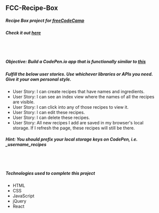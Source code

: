 ## FCC-Recipe-Box
##### Recipe Box project for [freeCodeCamp](https://www.freecodecamp.org/)
##### Check it out [here](https://mot01.github.io/FCC-Recipe-Box/)

<br/>
<br/>

##### Objective: Build a CodePen.io app that is functionally similar to [this](https://codepen.io/FreeCodeCamp/full/xVXWag/)
##### Fulfill the below user stories. Use whichever libraries or APIs you need. Give it your own personal style.
- User Story: I can create recipes that have names and ingredients.
- User Story: I can see an index view where the names of all the recipes are visible.
- User Story: I can click into any of those recipes to view it.
- User Story: I can edit these recipes.
- User Story: I can delete these recipes.
- User Story: All new recipes I add are saved in my browser's local storage. If I refresh the page, these recipes will still be there.

##### Hint:  You should prefix your local storage keys on CodePen, i.e. _username_recipes

<br/>
<br/>

##### Technologies used to complete this project
- HTML
- CSS
- JavaScript
- jQuery
- React
